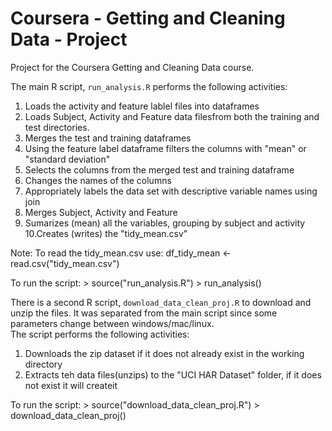 # Coursera - Getting and Cleaning Data - Project

Project for the Coursera Getting and Cleaning Data course.

The main R script, `run_analysis.R` performs the following activities:

1. Loads the activity and feature lablel files into dataframes
2. Loads Subject, Activity and Feature data filesfrom both the training and test directories.
3. Merges the test and training dataframes
4. Using the feature label dataframe filters the columns with "mean" or "standard deviation"
5. Selects the columns from the merged test and training dataframe
6. Changes the names of the columns
7. Appropriately labels the data set with descriptive variable names using join
8. Merges Subject, Activity and Feature
9. Sumarizes (mean) all the variables, grouping by subject and activity
10.Creates (writes) the "tidy_mean.csv"

Note: 
To read the tidy_mean.csv use:
df_tidy_mean <- read.csv("tidy_mean.csv")

To run the script:
\> source("run_analysis.R")
\> run_analysis()



There is a second R script, `download_data_clean_proj.R` to download and unzip the files.
It was separated from the main script since some parameters change between windows/mac/linux.  
The script performs the following activities:

1. Downloads the zip dataset if it does not already exist in the working directory
2. Extracts teh data files(unzips) to the "UCI HAR Dataset" folder, if it does not exist it will createit

To run the script:
\> source("download_data_clean_proj.R")
\> download_data_clean_proj()
